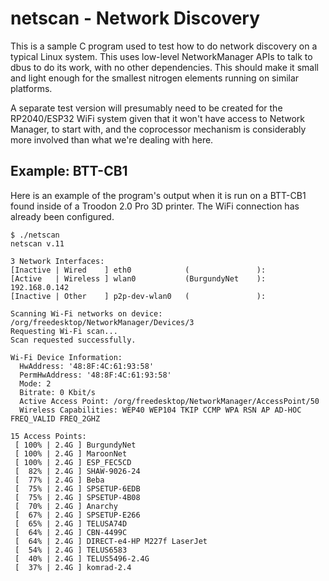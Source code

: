 # netscan - Network Discovery
This is a sample C program used to test how to do network discovery on a typical Linux system. This uses low-level NetworkManager APIs to talk to dbus to do its work, with no other dependencies. 
This should make it small and light enough for the smallest nitrogen elements running on similar platforms. 

A separate test version will presumably need to be created for the RP2040/ESP32 WiFi system given that it won't have access to Network Manager, to start with, and the coprocessor mechanism is
considerably more involved than what we're dealing with here.

## Example: BTT-CB1 
Here is an example of the program's output when it is run on a BTT-CB1 found inside of a Troodon 2.0 Pro 3D printer. The WiFi connection has already been configured.
```
$ ./netscan
netscan v.11

3 Network Interfaces:
[Inactive | Wired    ] eth0            (               ):
[Active   | Wireless ] wlan0           (BurgundyNet    ): 192.168.0.142
[Inactive | Other    ] p2p-dev-wlan0   (               ):

Scanning Wi-Fi networks on device: /org/freedesktop/NetworkManager/Devices/3
Requesting Wi-Fi scan...
Scan requested successfully.

Wi-Fi Device Information:
  HwAddress: '48:8F:4C:61:93:58'
  PermHwAddress: '48:8F:4C:61:93:58'
  Mode: 2
  Bitrate: 0 Kbit/s
  Active Access Point: /org/freedesktop/NetworkManager/AccessPoint/50
  Wireless Capabilities: WEP40 WEP104 TKIP CCMP WPA RSN AP AD-HOC FREQ_VALID FREQ_2GHZ

15 Access Points:
 [ 100% | 2.4G ] BurgundyNet
 [ 100% | 2.4G ] MaroonNet
 [ 100% | 2.4G ] ESP_FEC5CD
 [  82% | 2.4G ] SHAW-9026-24
 [  77% | 2.4G ] Beba
 [  75% | 2.4G ] SPSETUP-6EDB
 [  75% | 2.4G ] SPSETUP-4B08
 [  70% | 2.4G ] Anarchy
 [  67% | 2.4G ] SPSETUP-E266
 [  65% | 2.4G ] TELUSA74D
 [  64% | 2.4G ] CBN-4499C
 [  64% | 2.4G ] DIRECT-e4-HP M227f LaserJet
 [  54% | 2.4G ] TELUS6583
 [  40% | 2.4G ] TELUS5496-2.4G
 [  37% | 2.4G ] komrad-2.4
```
